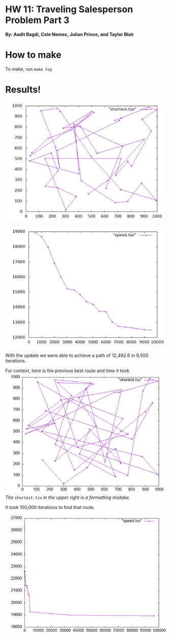 # HW 11: Traveling Salesperson Problem Part 3

**By: Aadit Bagdi, Cole Nemec, Julian Prince, and Taylor Blair**

# How to make

To make, run `make tsp`

# Results! 

![new-challenge-route](images/shortest.gif) 

![new-speed](images/speed.gif)


With the update we were able to achieve a path of 12,492.6 in 9,500 iterations.

For context, here is the previous best route and time it took
![old-challenge-route](images/challenge_route.gif) 
*The* `shortest.tsv` *in the upper right is a formatting mistake.*

It took 100,000 iterations to find that route.

![old-challenge-speed](images/challenge_speed.gif)


